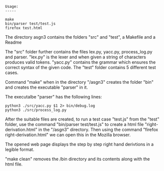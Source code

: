 
```
Usage:
-----

make
bin/parser test/test.js
firefox test.html
```
The directory asgn3 contains the folders "src" and "test", a Makefile and a Readme

The "src" folder further contains the files lex.py, yacc.py, process_log.py and parser.
"lex.py" is the lexer and when given a string of characters produces valid tokens.
"yacc.py" contains the grammar which ensures the correct syntax of the given code.
The "test" folder contains 5 different test cases.

Command "make" when in the directory "/asgn3" creates the folder "bin" and creates the executable "parser" in it.

The executalbe "parser" has the following lines:
```#!/bin/bash
python3 ./src/yacc.py $1 2> bin/debug.log
python3 ./src/process_log.py
```

After the suitable files are created, to run a test case "test.js" from the "test" folder, use the command "bin/parser test/test.js" to create a html file "right-derivation.html" in the "/asgn3" directory. 
Then using the command "firefox right-derivation.html" we can open this in the Mozilla browser.

The opened web page displays the step by step right hand derivtions in a legible format.

"make clean" removes the /bin directory and its contents along with the html file.

